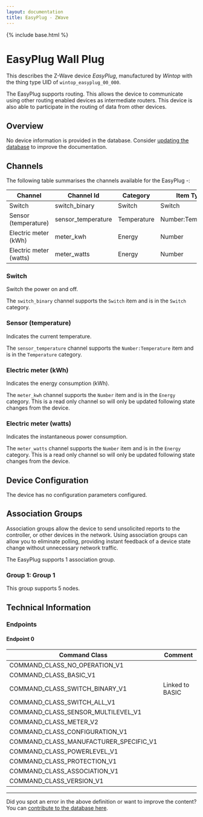 ```yaml
---
layout: documentation
title: EasyPlug - ZWave
---
```


{% include base.html %}

# EasyPlug Wall Plug
This describes the Z-Wave device *EasyPlug*, manufactured by *Wintop* with the thing type UID of ```wintop_easyplug_00_000```.

The EasyPlug supports routing. This allows the device to communicate using other routing enabled devices as intermediate routers.  This device is also able to participate in the routing of data from other devices.

## Overview

No device information is provided in the database. Consider [updating the database](http://www.cd-jackson.com/index.php/zwave/zwave-device-database/zwave-device-list/devicesummary/218) to improve the documentation.

## Channels

The following table summarises the channels available for the EasyPlug -:

| Channel | Channel Id | Category | Item Type |
|---------|------------|----------|-----------|
| Switch | switch_binary | Switch | Switch | 
| Sensor (temperature) | sensor_temperature | Temperature | Number:Temperature | 
| Electric meter (kWh) | meter_kwh | Energy | Number | 
| Electric meter (watts) | meter_watts | Energy | Number | 

### Switch

Switch the power on and off.

The ```switch_binary``` channel supports the ```Switch``` item and is in the ```Switch``` category.

### Sensor (temperature)

Indicates the current temperature.

The ```sensor_temperature``` channel supports the ```Number:Temperature``` item and is in the ```Temperature``` category.

### Electric meter (kWh)

Indicates the energy consumption (kWh).

The ```meter_kwh``` channel supports the ```Number``` item and is in the ```Energy``` category. This is a read only channel so will only be updated following state changes from the device.

### Electric meter (watts)

Indicates the instantaneous power consumption.

The ```meter_watts``` channel supports the ```Number``` item and is in the ```Energy``` category. This is a read only channel so will only be updated following state changes from the device.



## Device Configuration

The device has no configuration parameters configured.

## Association Groups

Association groups allow the device to send unsolicited reports to the controller, or other devices in the network. Using association groups can allow you to eliminate polling, providing instant feedback of a device state change without unnecessary network traffic.

The EasyPlug supports 1 association group.

### Group 1: Group 1

This group supports 5 nodes.

## Technical Information

### Endpoints

#### Endpoint 0

| Command Class | Comment |
|---------------|---------|
| COMMAND_CLASS_NO_OPERATION_V1| |
| COMMAND_CLASS_BASIC_V1| |
| COMMAND_CLASS_SWITCH_BINARY_V1| Linked to BASIC|
| COMMAND_CLASS_SWITCH_ALL_V1| |
| COMMAND_CLASS_SENSOR_MULTILEVEL_V1| |
| COMMAND_CLASS_METER_V2| |
| COMMAND_CLASS_CONFIGURATION_V1| |
| COMMAND_CLASS_MANUFACTURER_SPECIFIC_V1| |
| COMMAND_CLASS_POWERLEVEL_V1| |
| COMMAND_CLASS_PROTECTION_V1| |
| COMMAND_CLASS_ASSOCIATION_V1| |
| COMMAND_CLASS_VERSION_V1| |

---

Did you spot an error in the above definition or want to improve the content?
You can [contribute to the database here](http://www.cd-jackson.com/index.php/zwave/zwave-device-database/zwave-device-list/devicesummary/218).
